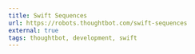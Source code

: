 ```yaml
---
title: Swift Sequences
url: https://robots.thoughtbot.com/swift-sequences
external: true
tags: thoughtbot, development, swift
---
```

